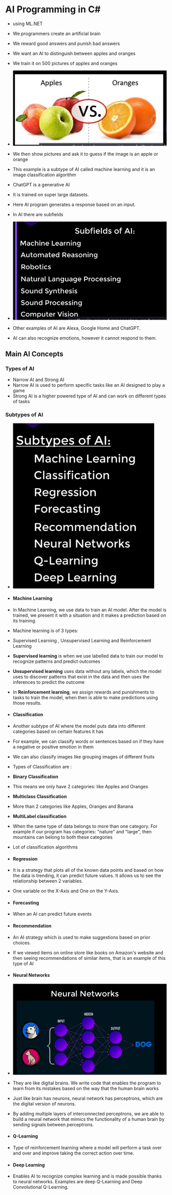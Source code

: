 # AI Programming in C#
- using ML.NET 

- We programmers create an artificial brain 
- We reward good answers and punish bad answers 
- We want an AI to distinguish between apples and oranges 
- We train it on 500 pictures of apples and oranges 
- ![alt text](image.png)
- We then show pictures and ask it to guess if the image is an apple or orange 
- This example is a subtype of AI called machine learning and it is an image classification algorithm 
- ChatGPT is a generative AI 
- It is trained on super large datasets.  
- Here AI program generates a response based on an input. 
- In AI there are subfields 
- ![alt text](image-1.png)
- Other examples of AI are Alexa, Google Home and ChatGPT. 
- AI can also recognize emotions, however it cannot respond to them. 


## Main AI Concepts 

### Types of AI 
- Narrow AI and Strong AI 
- Narrow AI is used to perform specific tasks like an AI designed to play a game 
- Strong AI is a higher powered type of AI and can work on different types of tasks 

### Subtypes of AI 
- ![alt text](image-2.png)

- #### Machine Learning
- In Machine Learning, we use data to train an AI model. After the model is trained, we present it with a situation and it makes a prediction based on its training. 
- Machine learning is of 3 types: 
- Supervised Learning , Unsupervised Learning and Reinforcement Learning
- **Supervised learning** is when we use labelled data to train our model to recognize patterns and predict outcomes 
- **Unsupervised learning** uses data without any labels, which the model uses to discover patterns that exist in the data and then uses the inferences to predict the outcome 
- In **Reinforcement learning**, we assign rewards and punishments to tasks to train the model, when then is able to make predictions using those results. 
- #### Classification 
- Another subtype of AI where the model puts data into different categories based on certain features it has 
- For example, we can classify words or sentences based on if they have a negative or positive emotion in them
- We can also classify images like grouping images of different fruits 
- Types of Classification are :
- **Binary Classification**
- This means we only have 2 categories: like Apples and Oranges
- **Multiclass Classification**
- More than 2 categories like Apples, Oranges and Banana
- **MultiLabel classification** 
- When the same type of data belongs to more than one category. For example if our program has categories: "nature" and "large", then mountains can belong to both these categories 
- Lot of classification algorithms 
- #### Regression 
- It is a strategy that plots all of the known data points and based on how the data is trending, it can predict future values. It allows us to see the relationship between 2 variables. 
- One variable on the X-Axis and One on the Y-Axis. 
- #### Forecasting 
- When an AI can predict future events 
- #### Recommendation 
- An AI strategy which is used to make suggestions based on prior choices. 
- If we viewed items on online store like books on Amazon's website and then seeing recommendations of similar items, that is an example of this type of AI 
- #### Neural Networks 
- ![alt text](image-4.png)
- They are like digital brains. We write code that enables the program to learn from its mistakes based on the way that the human brain works 
- Just like brain has neurons, neural network has perceptrons, which are the digital version of neurons. 
- By adding multiple layers of interconnected perceptrons, we are able to build a neural network that mimics the functionality of a human brain by sending signals between perceptrons. 
- #### Q-Learning 
- Type of reinforcement learning where a model will perform a task over and over and improve taking the correct action over time. 
- #### Deep Learning 
- Enables AI to recognize complex learning and is made possible thanks to neural networks. Examples are deep Q-Learning and Deep Convolutional Q-Learning. 

